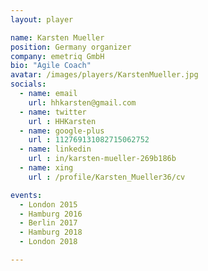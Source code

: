 ```yaml
---
layout: player

name: Karsten Mueller
position: Germany organizer
company: emetriq GmbH
bio: "Agile Coach"
avatar: /images/players/KarstenMueller.jpg
socials:
  - name: email
    url: hhkarsten@gmail.com
  - name: twitter
    url : HHKarsten
  - name: google-plus
    url : 112769131082715062752
  - name: linkedin
    url : in/karsten-mueller-269b186b 
  - name: xing
    url : /profile/Karsten_Mueller36/cv

events:
  - London 2015
  - Hamburg 2016
  - Berlin 2017
  - Hamburg 2018
  - London 2018

---
```

